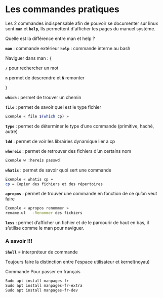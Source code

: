 # Les commandes pratiques 

Les 2 commandes indispensable afin de pouvoir se documenter sur linux sont **``man``** et **``help``**, Ils permettent d'afficher les pages du manuel système.

Quelle est la différence entre man et help ?

**``man``** : commande extérieur
**``help``** : commande interne au bash

Naviguer dans man : {

**``/``** pour rechercher un mot

**``n``** permet de descrendre et **``N``** remonter

}

**``which``** : permet de trouver un chemin

**``file``** : permet de savoir quel est le type fichier 
```bash
Exemple « file $(which cp) »
```

**``type``** : permet de déterminer le type d’une commande (primitive, haché, autre)

**``ldd``** : permet de voir les librairies dynamique lier a cp 

**``whereis``** : permet de retrouver des fichiers d’un certains nom 
```bash
Exemple w :hereis passwd 
```
**``whatis``** : permet de savoir quoi sert une commande
```bash
Exemple « whatis cp »  
cp = Copier des fichiers et des répertoires
```

**``apropos``** : permet de trouver une commande en fonction de ce qu’on veut faire

```bash
Exemple « apropos renommer » 
rename.ul 	-Renommer des fichiers
```

**``less``** : permet d’afficher un fichier et de le parcourir de haut en bas, il s’utilise comme le man pour naviguer.

### A savoir !!!

**``Shell``** = interpréteur de commande 

Toujours faire la distinction entre l'espace utilisateur et kernel(noyau)

Commande Pour passer en français
```bash
Sudo apt install manpages-fr
Sudo apt install manpages-fr-extra
Sudo apt install manpages-fr-dev
```
